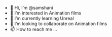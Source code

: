- 👋 Hi, I’m @samshani
- 👀 I’m interested in Animation films
- 🌱 I’m currently learning Unreal 
- 💞️ I’m looking to collaborate on Animation films
- 📫 How to reach me ...

<!---
samshani/samshani is a ✨ special ✨ repository because its `README.md` (this file) appears on your GitHub profile.
You can click the Preview link to take a look at your changes.
--->
